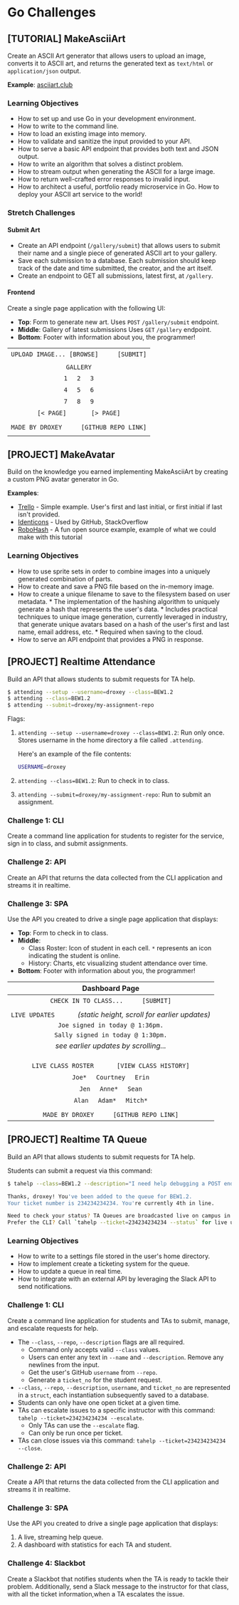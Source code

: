 # Go Challenges

## [TUTORIAL] MakeAsciiArt

Create an ASCII Art generator that allows users to upload an image, converts it to ASCII art, and returns the generated text as `text/html` or `application/json` output.

**Example**: [asciiart.club](asciiart.club)

### Learning Objectives

* How to set up and use Go in your development environment.
* How to write to the command line.
* How to load an existing image into memory.
* How to validate and sanitize the input provided to your API.
* How to serve a basic API endpoint that provides both text and JSON output.
* How to write an algorithm that solves a distinct problem.
* How to stream output when generating the ASCII for a large image.
* How to return well-crafted error responses to invalid input.
* How to architect a useful, portfolio ready microservice in Go.
  How to deploy your ASCII art service to the world!

### Stretch Challenges

#### Submit Art

* Create an API endpoint (`/gallery/submit`) that allows users to submit their name and a single piece of generated ASCII art to your gallery.
* Save each submission to a database. Each submission should keep track of the date and time submitted, the creator, and the art itself.
* Create an endpoint to GET all submissions, latest first, at `/gallery`.

#### Frontend

Create a single page application with the following UI:

* **Top**: Form to generate new art. Uses `POST` `/gallery/submit` endpoint.
* **Middle**: Gallery of latest submissions Uses `GET` `/gallery` endpoint.
* **Bottom**: Footer with information about you, the programmer!

|     |
|:-:|
| `UPLOAD IMAGE... [BROWSE]`&nbsp;&nbsp;&nbsp;&nbsp;&nbsp;&nbsp;&nbsp;&nbsp;&nbsp;&nbsp;`[SUBMIT]` |
||
| `GALLERY`|
| `1`&nbsp;&nbsp;&nbsp;&nbsp;&nbsp;`2`&nbsp;&nbsp;&nbsp;&nbsp;&nbsp;`3`|
| `4`&nbsp;&nbsp;&nbsp;&nbsp;&nbsp;`5`&nbsp;&nbsp;&nbsp;&nbsp;&nbsp;`6`|
| `7`&nbsp;&nbsp;&nbsp;&nbsp;&nbsp;`8`&nbsp;&nbsp;&nbsp;&nbsp;&nbsp;`9`|
| `[< PAGE]`&nbsp;&nbsp;&nbsp;&nbsp;&nbsp;&nbsp;&nbsp;&nbsp;&nbsp;&nbsp;&nbsp;&nbsp;&nbsp;`[> PAGE]`|
||
| `MADE BY DROXEY`&nbsp;&nbsp;&nbsp;&nbsp;&nbsp;&nbsp;&nbsp;&nbsp;&nbsp;&nbsp;`[GITHUB REPO LINK]`|
||

## [PROJECT] MakeAvatar

Build on the knowledge you earned implementing MakeAsciiArt by creating a custom PNG avatar generator in Go.

**Examples**:

 * [Trello](http://trello.com) - Simple example. User's first and last initial, or first initial if last isn't provided.
 * [Identicons](http://identicon.net) - Used by GitHub, StackOverflow
 * [RoboHash](https://robohash.org) - A fun open source example, example of what we could make with this tutorial

### Learning Objectives

 * How to use sprite sets in order to combine images into a uniquely generated combination of parts.
 * How to create and save a PNG file based on the in-memory image.
 * How to create a unique filename to save to the filesystem based on user metadata.
       * The implementation of the hashing algorithm to uniquely generate a hash that represents the user's data.
       * Includes practical techniques to unique image generation, currently leveraged in industry, that generate unique avatars based on a hash of the user's first and last name, email address, etc.
       * Required when saving to the cloud.
 * How to serve an API endpoint that provides a PNG in response.

## [PROJECT] Realtime Attendance

Build an API that allows students to submit requests for TA help.

 ```bash
 $ attending --setup --username=droxey --class=BEW1.2
 $ attending --class=BEW1.2
 $ attending --submit=droxey/my-assignment-repo
 ```

Flags:

1. `attending --setup --username=droxey --class=BEW1.2`: Run only once. Stores username in the home directory a file called `.attending`.

    Here's an example of the file contents:

    ```bash
    USERNAME=droxey
    ```

1. `attending --class=BEW1.2`: Run to check in to class.
1. `attending --submit=droxey/my-assignment-repo`: Run to submit an assignment.

### Challenge 1: CLI

Create a command line application for students to register for the service, sign in to class, and submit assignments.

### Challenge 2: API

 Create an API that returns the data collected from the CLI application and streams it in realtime.

### Challenge 3: SPA

 Use the API you created to drive a single page application that displays:

* **Top**: Form to check in to class.
* **Middle**:
  * Class Roster: Icon of student in each cell. `*` represents an icon indicating the student is online.
  * History: Charts, etc visualizing student attendance over time.
* **Bottom**: Footer with information about you, the programmer!

| Dashboard Page |
|:-:|
| `CHECK IN TO CLASS...`&nbsp;&nbsp;&nbsp;&nbsp;&nbsp;&nbsp;&nbsp;&nbsp;&nbsp;&nbsp;`[SUBMIT]` |
||
| `LIVE UPDATES`&nbsp;&nbsp;&nbsp;&nbsp;&nbsp;&nbsp;&nbsp;&nbsp;&nbsp;&nbsp;&nbsp;&nbsp;_(static height, scroll for earlier updates)_|
| `Joe signed in today @ 1:36pm.`|
| `Sally signed in today @ 1:30pm.`|
| _see earlier updates by scrolling..._ |
||
||
||
| `LIVE CLASS ROSTER` &nbsp;&nbsp;&nbsp;&nbsp;&nbsp;&nbsp;&nbsp;&nbsp;&nbsp;&nbsp; `[VIEW CLASS HISTORY]`|
| `Joe*`&nbsp;&nbsp;&nbsp;&nbsp;&nbsp;`Courtney`&nbsp;&nbsp;&nbsp;&nbsp;&nbsp;`Erin`|
| `Jen`&nbsp;&nbsp;&nbsp;&nbsp;&nbsp;`Anne*`&nbsp;&nbsp;&nbsp;&nbsp;&nbsp;`Sean`|
| `Alan`&nbsp;&nbsp;&nbsp;&nbsp;&nbsp;`Adam*`&nbsp;&nbsp;&nbsp;&nbsp;&nbsp;`Mitch*`|
||
| `MADE BY DROXEY`&nbsp;&nbsp;&nbsp;&nbsp;&nbsp;&nbsp;&nbsp;&nbsp;&nbsp;&nbsp;`[GITHUB REPO LINK]`|

## [PROJECT] Realtime TA Queue

 Build an API that allows students to submit requests for TA help.

 Students can submit a request via this command:

 ```bash
 $ tahelp --class=BEW1.2 --description="I need help debugging a POST endoint in my Express application." --repo="droxey/brokenproject"`

 Thanks, droxey! You've been added to the queue for BEW1.2.
 Your ticket number is 234234234234. You're currently 4th in line.

 Need to check your status? TA Queues are broadcasted live on campus in the Great Hall.
 Prefer the CLI? Call `tahelp --ticket=234234234234 --status` for live updates (CTRL-z to quit.)
 ```

### Learning Objectives

* How to write to a settings file stored in the user's home directory.
* How to implement create a ticketing system for the queue.
* How to update a queue in real time.
* How to integrate with an external API by leveraging the Slack API to send notifications.

### Challenge 1: CLI

Create a command line application for students and TAs to submit, manage, and escalate requests for help.

 * The `--class`, `--repo`, `--description` flags are all required.
      * Command only accepts valid `--class` values.
      * Users can enter any text in `--name` and `--description`. Remove any newlines from the input.
      * Get the user's GitHub `username` from `--repo`.
      * Generate a `ticket_no` for the student request.
 * `--class`, `--repo`, `--description`, `username`, and `ticket_no` are represented in a `struct`, each instantiation subsequently saved to a database.
 * Students can only have one open ticket at a given time.
 * TAs can escalate issues to a specific instructor with this command: `tahelp --ticket=234234234234 --escalate`.
     * Only TAs can use the `--escalate` flag.
     * Can only be run once per ticket.
 * TAs can close issues via this command: `tahelp --ticket=234234234234 --close`.

 ### Challenge 2: API

 Create a API that returns the data collected from the CLI application and streams it in realtime.

 ### Challenge 3: SPA

 Use the API you created to drive a single page application that displays:

 1. A live, streaming help queue.
 1. A dashboard with statistics for each TA and student.

 ### Challenge 4: Slackbot

 Create a Slackbot that notifies students when the TA is ready to tackle their problem. Additionally, send a Slack message to the instructor for that class, with all the ticket information,when a TA escalates the issue.
